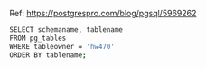 Ref: https://postgrespro.com/blog/pgsql/5969262

```bash
SELECT schemaname, tablename
FROM pg_tables
WHERE tableowner = 'hw470'
ORDER BY tablename;
```